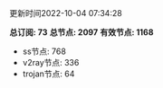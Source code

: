 更新时间2022-10-04 07:34:28

**总订阅: 73**
**总节点: 2097**
**有效节点: 1168**
- ss节点: 768
- v2ray节点: 336
- trojan节点: 64
